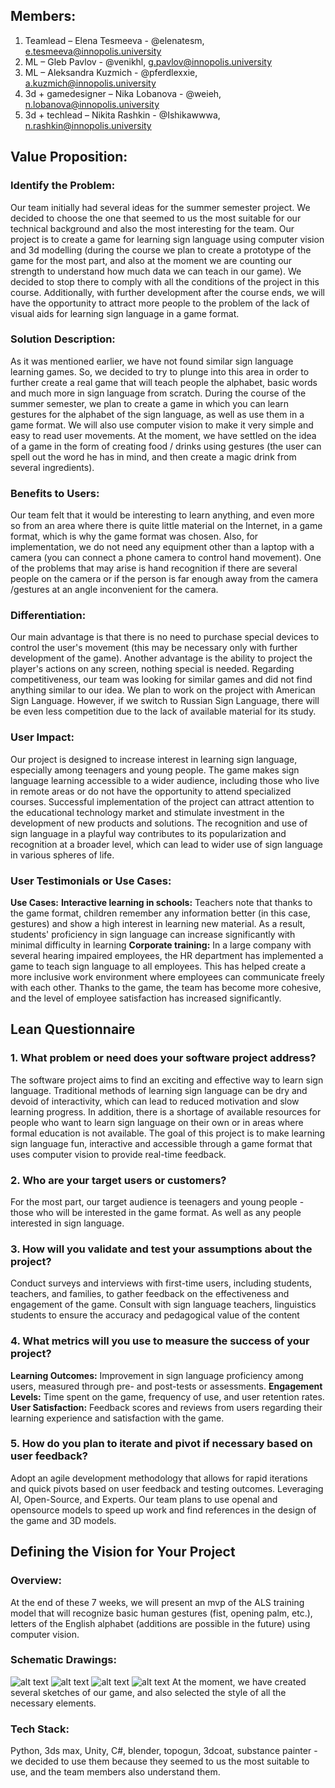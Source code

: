 ## **Members:**

1) Teamlead – Elena Tesmeeva - @elenatesm,  e.tesmeeva@innopolis.university
2) ML – Gleb Pavlov - @venikhl, g.pavlov@innopolis.university
3) ML – Aleksandra Kuzmich - @pferdlexxie, a.kuzmich@innopolis.university
4) 3d + gamedesigner – Nika Lobanova - @weieh, n.lobanova@innopolis.university
5) 3d + techlead – Nikita Rashkin - @Ishikawwwa, n.rashkin@innopolis.university


## Value Proposition:

###	Identify the Problem: 
Our team initially had several ideas for the summer semester project. We decided to choose the one that seemed to us the most suitable for our technical background and also the most interesting for the team. Our project is to create a game for learning sign language using computer vision and 3d modelling (during the course we plan to create a prototype of the game for the most part, and also at the moment we are counting our strength to understand how much data we can teach in our game). We decided to stop there to comply with all the conditions of the project in this course. Additionally, with further development after the course ends, we will have the opportunity to attract more people to the problem of the lack of visual aids for learning sign language in a game format.

###	Solution Description:
As it was mentioned earlier, we have not found similar sign language learning games. So, we decided to try to plunge into this area in order to further create a real game that will teach people the alphabet, basic words and much more in sign language from scratch. During the course of the summer semester, we plan to create a game in which you can learn gestures for the alphabet of the sign language, as well as use them in a game format. We will also use computer vision to make it very simple and easy to read user movements. At the moment, we have settled on the idea of a game in the form of creating food / drinks using gestures (the user can spell out the word he has in mind, and then create a magic drink from several ingredients).

###	Benefits to Users:
Our team felt that it would be interesting to learn anything, and even more so from an area where there is quite little material on the Internet, in a game format, which is why the game format was chosen. Also, for implementation, we do not need any equipment other than a laptop with a camera (you can connect a phone camera to control hand movement). One of the problems that may arise is hand recognition if there are several people on the camera or if the person is far enough away from the camera /gestures at an angle inconvenient for the camera.

###	Differentiation:
Our main advantage is that there is no need to purchase special devices to control the user's movement (this may be necessary only with further development of the game). Another advantage is the ability to project the player's actions on any screen, nothing special is needed. 
Regarding competitiveness, our team was looking for similar games and did not find anything similar to our idea. We plan to work on the project with American Sign Language. However, if we switch to Russian Sign Language, there will be even less competition due to the lack of available material for its study.

###	User Impact:
Our project is designed to increase interest in learning sign language, especially among teenagers and young people. 
The game makes sign language learning accessible to a wider audience, including those who live in remote areas or do not have the opportunity to attend specialized courses. 
Successful implementation of the project can attract attention to the educational technology market and stimulate investment in the development of new products and solutions.
The recognition and use of sign language in a playful way contributes to its popularization and recognition at a broader level, which can lead to wider use of sign language in various spheres of life.

###	User Testimonials or Use Cases:
**Use Cases:**
**Interactive learning in schools:** Teachers note that thanks to the game format, children remember any information better (in this case, gestures) and show a high interest in learning new material. As a result, students' proficiency in sign language can increase significantly with minimal difficulty in learning
**Corporate training:** In a large company with several hearing impaired employees, the HR department has implemented a game to teach sign language to all employees. This has helped create a more inclusive work environment where employees can communicate freely with each other. Thanks to the game, the team has become more cohesive, and the level of employee satisfaction has increased significantly.

## Lean Questionnaire

### 1.	What problem or need does your software project address?
The software project aims to find an exciting and effective way to learn sign language. Traditional methods of learning sign language can be dry and devoid of interactivity, which can lead to reduced motivation and slow learning progress. In addition, there is a shortage of available resources for people who want to learn sign language on their own or in areas where formal education is not available. The goal of this project is to make learning sign language fun, interactive and accessible through a game format that uses computer vision to provide real-time feedback.

### 2.	Who are your target users or customers?
For the most part, our target audience is teenagers and young people - those who will be interested in the game format. As well as any people interested in sign language.

### 3.	How will you validate and test your assumptions about the project?
Conduct surveys and interviews with first-time users, including students, teachers, and families, to gather feedback on the effectiveness and engagement of the game.
Consult with sign language teachers, linguistics students to ensure the accuracy and pedagogical value of the content

### 4.	What metrics will you use to measure the success of your project?
**Learning Outcomes:** Improvement in sign language proficiency among users, measured through pre- and post-tests or assessments.
**Engagement Levels:** Time spent on the game, frequency of use, and user retention rates.
**User Satisfaction:** Feedback scores and reviews from users regarding their learning experience and satisfaction with the game.

### 5.	How do you plan to iterate and pivot if necessary based on user feedback?
Adopt an agile development methodology that allows for rapid iterations and quick pivots based on user feedback and testing outcomes.
Leveraging AI, Open-Source, and Experts.
Our team plans to use openal and opensource models to speed up work and find references in the design of the game and 3D models.

## Defining the Vision for Your Project
###	Overview: 
At the end of these 7 weeks, we will present an mvp of the ALS training model that will recognize basic human gestures (fist, opening palm, etc.), letters of the English alphabet (additions are possible in the future) using computer vision.

### Schematic Drawings: 
![alt text](./ATS/sign_ature_cocktail_week1_1.jpg)
![alt text](./ATS/sign_ature_cocktail_week1_2.jpg)
![alt text](./ATS/sign_ature_cocktail_week1_3.jpg)
![alt text](./ATS/sign_ature_cocktail_week1_4.jpg)
At the moment, we have created several sketches of our game, and also selected the style of all the necessary elements.

### Tech Stack: 
Python, 3ds max, Unity, С#, blender, topogun, 3dcoat, substance painter - we decided to use them because they seemed to us the most suitable to use, and the team members also understand them.


